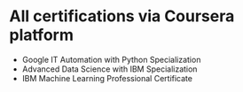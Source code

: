 # All certifications via Coursera platform
- Google IT Automation with Python Specialization
- Advanced Data Science with IBM Specialization
- IBM Machine Learning Professional Certificate

